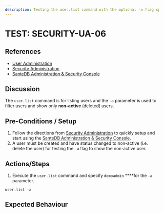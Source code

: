 ```yaml
---
description: Testing the user.list command with the optional -a flag specified.
---
```


# TEST: SECURITY-UA-06

## References

* [User Administration](../../../../../operations/host-administration/santedb-icdr-admin-console/user-administration.md)
* [Security Administration](../../../../../operations/security-administration/#demo-environment) 
* [SanteDB Administration & Security Console](../../../../../operations/host-administration/santedb-icdr-admin-console/)

## Discussion

The `user.list` command is for listing users and the `-a` parameter is used to filter users and show only **non-active** \(deleted\) users.

## Pre-Conditions / Setup

1. Follow the directions from [Security Administration](../../../../../operations/security-administration/#demo-environment) to quickly setup and start using the [SanteDB Administration & Security Console](../../../../../operations/host-administration/santedb-icdr-admin-console/).
2. A user must be created and have status changed to non-active \(i.e. delete the user\) for testing the `-a` flag to show the non-active user.

## Actions/Steps

1. Execute the `user.list` command and specify `demoadmin` ****for the `-a` parameter.

```text
user.list -a
```

## Expected Behaviour

